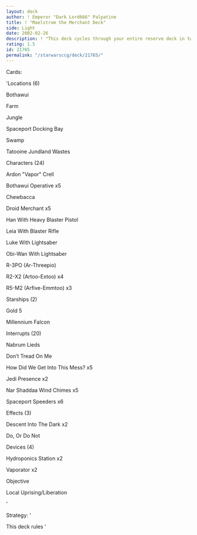 ```yaml
---
layout: deck
author: ! Emperor "Dark Lord666" Palpatine
title: ! "Maelstrom the Merchant Deck"
side: Light
date: 2002-02-26
description: ! "This deck cycles through your entire reserve deck in two turns allowing you to set up massive battles, drains and regeneration before the opponent can react."
rating: 1.5
id: 21765
permalink: "/starwarsccg/deck/21765/"
---
```

Cards: 

'Locations (6) 

Bothawui 

Farm 

Jungle 

Spaceport Docking Bay 

Swamp 

Tatooine Jundland Wastes 


Characters (24) 

Ardon "Vapor" Crell 

Bothawui Operative x5 

Chewbacca 

Droid Merchant x5 

Han With Heavy Blaster Pistol 

Leia With Blaster Rifle 

Luke With Lightsaber 

Obi-Wan With Lightsaber 

R-3PO (Ar-Threepio) 

R2-X2 (Artoo-Extoo) x4 

R5-M2 (Arfive-Emmtoo) x3 


Starships (2) 

Gold 5 

Millennium Falcon 


Interrupts (20) 

Nabrum Lieds

Don’t Tread On Me 

How Did We Get Into This Mess? x5 

Jedi Presence x2 

Nar Shaddaa Wind Chimes x5 

Spaceport Speeders x6 


Effects (3)

Descent Into The Dark x2 

Do, Or Do Not 


Devices (4) 

Hydroponics Station x2 

Vaporator x2 


Objective 

Local Uprising/Liberation    






'

Strategy: '

This deck rules '
